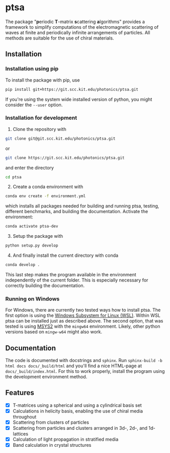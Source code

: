 # ptsa

The package "**p**eriodic **T**-matrix **s**cattering **a**lgorithms" provides a
framework to simplify computations of the electromagnetic scattering of waves at finite
and periodically infinite arrangements of particles. All methods are suitable for the
use of chiral materials.

## Installation

### Installation using pip

To install the package with pip, use

```sh
pip install git+https://git.scc.kit.edu/photonics/ptsa.git
```

If you're using the system wide installed version of python, you might consider the
``--user`` option.

### Installation for development

1. Clone the repository with

```sh
git clone git@git.scc.kit.edu/photonics/ptsa.git
```

or

```sh
git clone https://git.scc.kit.edu/photonics/ptsa.git
```

and enter the directory
```sh
cd ptsa
```

2. Create a conda environment with

```sh
conda env create -f environment.yml
```

which installs all packages needed for building and running ptsa, testing, different
benchmarks, and building the documentation. Activate the environment:

```sh
conda activate ptsa-dev
```

3. Setup the package with

```sh
python setup.py develop
```

4. And finally install the current directory with conda

```sh
conda develop .
```

This last step makes the program available in the environment independently of the
current folder. This is especially necessary for correctly building the documentation.

### Running on Windows

For Windows, there are currently two tested ways how to install ptsa. The first option
is using the
[Windows Subsystem for Linux (WSL)](https://docs.microsoft.com/en-us/windows/wsl/install).
Within WSL ptsa can be installed just as described above. The second option, that was
tested is using [MSYS2](https://www.msys2.org/) with the ``mingw64`` environment.
Likely, other python versions based on ``mingw-w64`` might also work. 

## Documentation
The code is documented with docstrings and `sphinx`. Run
`sphinx-build -b html docs docs/_build/html` and you'll find a nice HTML-page at
`docs/_build/index.html`. For this to work properly, install the program using the
development environment method.

## Features

* [x] T-matrices using a spherical and using a cylindrical basis set
* [x] Calculations in helicity basis, enabling the use of chiral media throughout
* [x] Scattering from clusters of particles
* [x] Scattering from particles and clusters arranged in 3d-, 2d-, and 1d-lattices
* [x] Calculation of light propagation in stratified media
* [x] Band calculation in crystal structures
